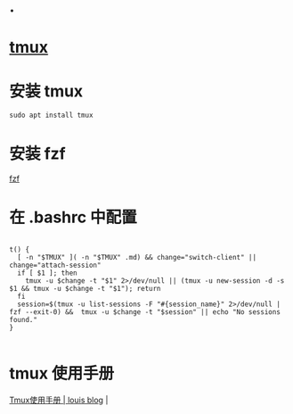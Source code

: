 # .
# [tmux](readme.md)    


# 安装 tmux  

```  
sudo apt install tmux  
```  

# 安装 fzf  

[fzf](fzf.md#.)  


# 在 .bashrc 中配置  

```  

t() {  
  [ -n "$TMUX" ]( -n "$TMUX" .md) && change="switch-client" || change="attach-session"  
  if [ $1 ]; then  
    tmux -u $change -t "$1" 2>/dev/null || (tmux -u new-session -d -s $1 && tmux -u $change -t "$1"); return  
  fi  
  session=$(tmux -u list-sessions -F "#{session_name}" 2>/dev/null | fzf --exit-0) &&  tmux -u $change -t "$session" || echo "No sessions found."  
}  


```  

# tmux 使用手册  
<a href="http://louiszhai.github.io/2017/09/30/tmux/" target="_blank">Tmux使用手册 | louis blog</a>  |  <br>    


